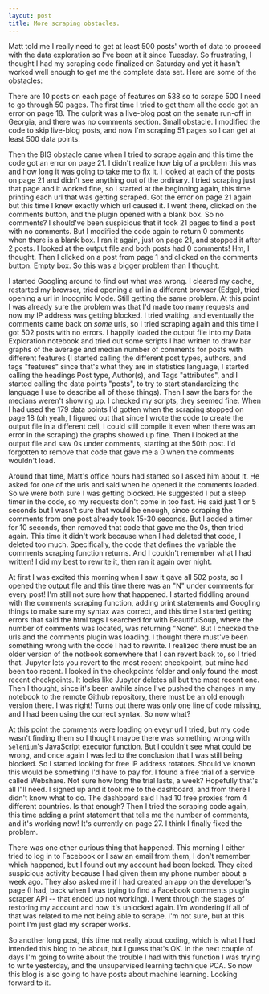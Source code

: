 ```yaml
---
layout: post
title: More scraping obstacles.  
---   
```

Matt told me I really need to get at least 500 posts' worth of data to proceed with the data exploration so I've been at it since Tuesday.  So frustrating, I thought I had my scraping code finalized on Saturday and yet it hasn't worked well enough to get me the complete data set.  Here are some of the obstacles:  

There are 10 posts on each page of features on 538 so to scrape 500 I need to go through 50 pages.  The first time I tried to get them all the code got an error on page 18.  The culprit was a live-blog post on the senate run-off in Georgia, and there was no comments section.  Small obstacle.  I modified the code to skip live-blog posts, and now I'm scraping 51 pages so I can get at least 500 data points.  

Then the BIG obstacle came when I tried to scrape again and this time the code got an error on page 21.  I didn't realize how big of a problem this was and how long it was going to take me to fix it.  I looked at each of the posts on page 21 and didn't see anything out of the ordinary.  I tried scraping just that page and it worked fine, so I started at the beginning again, this time printing each url that was getting scraped.  Got the error on page 21 again but this time I knew exactly which url caused it.  I went there, clicked on the comments button, and the plugin opened with a blank box.  So no comments?  I should've been suspicious that it took 21 pages to find a post with no comments.  But I modified the code again to return 0 comments when there is a blank box.  I ran it again, just on page 21, and stopped it after 2 posts.  I looked at the output file and both posts had 0 comments!  Hm, I thought.  Then I clicked on a post from page 1 and clicked on the comments button.  Empty box.  So this was a bigger problem than I thought.

I started Googling around to find out what was wrong.  I cleared my cache, restarted my browser, tried opening a url in a different browser (Edge), tried opening a url in Incognito Mode.  Still getting the same problem.  At this point I was already sure the problem was that I'd made too many requests and now my IP address was getting blocked.  I tried waiting, and eventually the comments came back on _some_ urls, so I tried scraping again and this time I got 502 posts with no errors.  I happily loaded the output file into my Data Exploration notebook and tried out some scripts I had written to draw bar graphs of the average and median number of comments for posts with different features (I started calling the different post types, authors, and tags "features" since that's what they are in statistics language, I started calling the headings Post type, Author(s), and Tags "attributes", and I started calling the data points "posts", to try to start standardizing the language I use to describe all of these things).  Then I saw the bars for the medians weren't showing up.  I checked my scripts, they seemed fine.  When I had used the 179 data points I'd gotten when the scraping stopped on page 18 (oh yeah, I figured out that since I wrote the code to create the output file in a different cell, I could still compile it even when there was an error in the scraping) the graphs showed up fine.  Then I looked at the output file and saw 0s under comments, starting at the 50th post.  I'd forgotten to remove that code that gave me a 0 when the comments wouldn't load.

Around that time, Matt's office hours had started so I asked him about it.  He asked for one of the urls and said when he opened it the comments loaded.  So we were both sure I was getting blocked.  He suggested I put a sleep timer in the code, so my requests don't come in too fast.  He said just 1 or 5 seconds but I wasn't sure that would be enough, since scraping the comments from one post already took 15-30 seconds.  But I added a timer for 10 seconds, then removed that code that gave me the 0s, then tried again.  This time it didn't work because when I had deleted that code, I deleted too much.  Specifically, the code that defines the variable the comments scraping function returns.  And I couldn't remember what I had written!  I did my best to rewrite it, then ran it again over night.  

At first I was excited this morning when I saw it gave all 502 posts, so I opened the output file and this time there was an "N" under comments for every post!  I'm still not sure how that happened.  I started fiddling around with the comments scraping function, adding print statements and Googling things to make sure my syntax was correct, and this time I started getting errors that said the html tags I searched for with BeautifulSoup, where the number of comments was located, was returning "None".  But I checked the urls and the comments plugin was loading.  I thought there must've been something wrong with the code I had to rewrite.  I realized there must be an older version of the notbook somewhere that I can revert back to, so I tried that.  Jupyter lets you revert to the most recent checkpoint, but mine had been too recent.  I looked in the checkpoints folder and only found the most recent checkpoints.  It looks like Jupyter deletes all but the most recent one.  Then I thought, since it's been awhile since I've pushed the changes in my notebook to the remote Github repository, there must be an old enough version there.  I was right!  Turns out there was only one line of code missing, and I had been using the correct syntax.  So now what?

At this point the comments were loading on eveyr url I tried, but my code wasn't finding them so I thought maybe there was something wrong with `Selenium`'s JavaScript executor function.  But I couldn't see what could be wrong, and once again I was led to the conclusion that I was still being blocked.  So I started looking for free IP address rotators.  Should've known this would be something I'd have to pay for.  I found a free trial of a service called Webshare.  Not sure how long the trial lasts, a week?  Hopefully that's all I"ll need.  I signed up and it took me to the dashboard, and from there I didn't know what to do.  The dashboard said I had 10 free proxies from 4 different countries.  Is that enough?  Then I tried the scraping code again, this time adding a print statement that tells me the number of comments, and it's working now!  It's currently on page 27.  I think I finally fixed the problem.

There was one other curious thing that happened.  This morning I either tried to log in to Facebook or I saw an email from them, I don't remember which happened, but I found out my account had been locked.  They cited suspicious activity because I had given them my phone number about a week ago.  They also asked me if I had created an app on the developer's page (I had, back when I was trying to find a Facebook comments plugin scraper API -- that ended up not working).  I went through the stages of restoring my account and now it's unlocked again.  I'm wondering if all of that was related to me not being able to scrape.  I'm not sure, but at this point I'm just glad my scraper works.

So another long post, this time not really about coding, which is what I had intended this blog to be about, but I guess that's OK.  In the next couple of days I'm going to write about the trouble I had with this function I was trying to write yesterday, and the unsupervised learning technique PCA.  So now this blog is also going to have posts about machine learning.  Looking forward to it.

